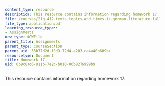 ```yaml
---
content_type: resource
description: This resource contains information regarding homework 17.
file: /courses/21g-412-texts-topics-and-times-in-german-literature-fall-2009/0b9c83c6911b7e2db01806b8276999b9_MIT21G_412F09_hw17.pdf
file_type: application/pdf
learning_resource_types:
- Assignments
ocw_type: OCWFile
parent_title: Assignments
parent_type: CourseSection
parent_uid: 33b77d2d-f3d9-72d4-a203-ca4a40b609be
resourcetype: Document
title: Homework 17
uid: 0b9c83c6-911b-7e2d-b018-06b8276999b9
---
```

This resource contains information regarding homework 17.


